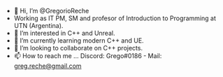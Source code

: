 - 👋 Hi, I’m @GregorioReche
- Working as IT PM, SM and profesor of Introduction to Programming at UTN (Argentina).
- 👀 I’m interested in C++ and Unreal.
- 🌱 I’m currently learning modern C++ and UE.
- 💞️ I’m looking to collaborate on C++ projects.
- 📫 How to reach me ... Discord: Grego#0186 - Mail: greg.reche@gmail.com

<!---
GregorioReche/GregorioReche is a ✨ special ✨ repository because its `README.md` (this file) appears on your GitHub profile.
You can click the Preview link to take a look at your changes.
--->
